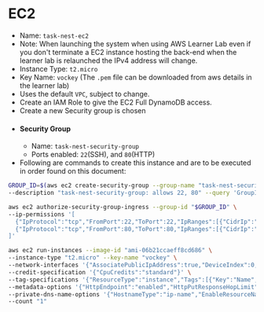 # EC2
- Name: `task-nest-ec2`
- Note: When launching the system when using AWS Learner Lab even if you don't terminate a EC2 instance hosting the back-end when the learner lab is relaunched the IPv4 address will change.
- Instance Type: `t2.micro`
- Key Name: `vockey` (The `.pem` file can be downloaded from aws details in the learner lab)
- Uses the default `VPC`, subject to change.
- Create an IAM Role to give the EC2 Full DynamoDB access.
- Create a new Security group is chosen
- #### Security Group
    - Name: `task-nest-security-group`
    - Ports enabled: `22`(SSH), and `80`(HTTP)
- Following are commands to create this instance and are to be executed in order found on this document:
```bash
GROUP_ID=$(aws ec2 create-security-group --group-name "task-nest-security-group" \
--description "task-nest-security-group: allows 22, 80" --query 'GroupId' --output text)
```
```bash
aws ec2 authorize-security-group-ingress --group-id "$GROUP_ID" \
--ip-permissions '[
  {"IpProtocol":"tcp","FromPort":22,"ToPort":22,"IpRanges":[{"CidrIp":"0.0.0.0/0"}]},
  {"IpProtocol":"tcp","FromPort":80,"ToPort":80,"IpRanges":[{"CidrIp":"0.0.0.0/0"}]}
]'
```
```bash
aws ec2 run-instances --image-id "ami-06b21ccaeff8cd686" \
--instance-type "t2.micro" --key-name "vockey" \
--network-interfaces '{"AssociatePublicIpAddress":true,"DeviceIndex":0,"Groups":["sg-preview-1"]}' \
--credit-specification '{"CpuCredits":"standard"}' \
--tag-specifications '{"ResourceType":"instance","Tags":[{"Key":"Name","Value":"task-nest-ec2"}]}' \
--metadata-options '{"HttpEndpoint":"enabled","HttpPutResponseHopLimit":2,"HttpTokens":"required"}' \
--private-dns-name-options '{"HostnameType":"ip-name","EnableResourceNameDnsARecord":true,"EnableResourceNameDnsAAAARecord":false}' \
--count "1"
```
